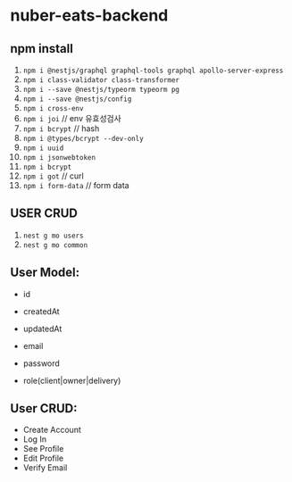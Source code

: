 # nuber-eats-backend

## npm install 
1. `npm i @nestjs/graphql graphql-tools graphql apollo-server-express`
2. `npm i class-validator class-transformer`
3. `npm i --save @nestjs/typeorm typeorm pg`
4. `npm i --save @nestjs/config`
5. `npm i cross-env`
6. `npm i joi` // env 유효성검사 
7. `npm i bcrypt` // hash
8. `npm i @types/bcrypt --dev-only`
9. `npm i uuid`
10. `npm i jsonwebtoken`
11. `npm i bcrypt`
12. `npm i got` // curl
13. `npm i form-data` // form data 


## USER CRUD
1. `nest g mo users` 
2. `nest g mo common` 


## User Model:

- id
- createdAt
- updatedAt

- email
- password
- role(client|owner|delivery)

## User CRUD:

- Create Account
- Log In
- See Profile
- Edit Profile
- Verify Email
